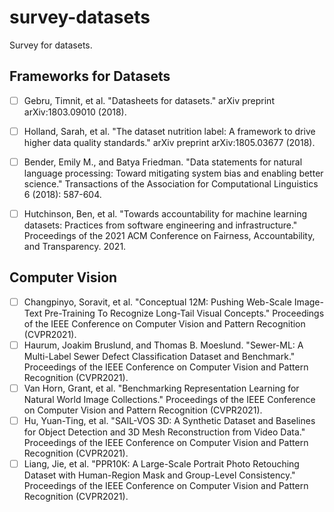 # survey-datasets
Survey for datasets.

## Frameworks for Datasets
- [ ] Gebru, Timnit, et al. "Datasheets for datasets." arXiv preprint arXiv:1803.09010 (2018).
- [ ] Holland, Sarah, et al. "The dataset nutrition label: A framework to drive higher data quality standards." arXiv preprint arXiv:1805.03677 (2018).
- [ ] Bender, Emily M., and Batya Friedman. "Data statements for natural language processing: Toward mitigating system bias and enabling better science." Transactions of the Association for Computational Linguistics 6 (2018): 587-604.
- [ ] Hutchinson, Ben, et al. "Towards accountability for machine learning datasets: Practices from software engineering and infrastructure." Proceedings of the 2021 ACM Conference on Fairness, Accountability, and Transparency. 2021.


## Computer Vision
- [ ] Changpinyo, Soravit, et al. "Conceptual 12M: Pushing Web-Scale Image-Text Pre-Training To Recognize Long-Tail Visual Concepts." Proceedings of the IEEE Conference on Computer Vision and Pattern Recognition (CVPR2021).
- [ ] Haurum, Joakim Bruslund, and Thomas B. Moeslund. "Sewer-ML: A Multi-Label Sewer Defect Classification Dataset and Benchmark." Proceedings of the IEEE Conference on Computer Vision and Pattern Recognition (CVPR2021).
- [ ] Van Horn, Grant, et al. "Benchmarking Representation Learning for Natural World Image Collections." Proceedings of the IEEE Conference on Computer Vision and Pattern Recognition (CVPR2021).
- [ ] Hu, Yuan-Ting, et al. "SAIL-VOS 3D: A Synthetic Dataset and Baselines for Object Detection and 3D Mesh Reconstruction from Video Data." Proceedings of the IEEE Conference on Computer Vision and Pattern Recognition (CVPR2021).
- [ ] Liang, Jie, et al. "PPR10K: A Large-Scale Portrait Photo Retouching Dataset with Human-Region Mask and Group-Level Consistency." Proceedings of the IEEE Conference on Computer Vision and Pattern Recognition (CVPR2021).
